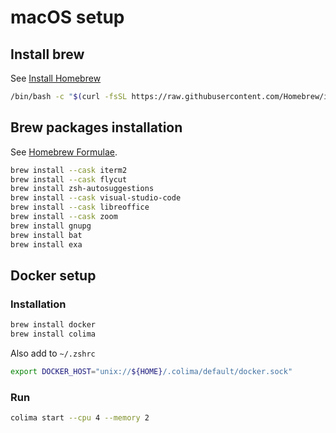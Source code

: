 # macOS setup

## Install brew

See [Install Homebrew](https://brew.sh/)

```bash
/bin/bash -c "$(curl -fsSL https://raw.githubusercontent.com/Homebrew/install/HEAD/install.sh)"
```

## Brew packages installation

See [Homebrew Formulae](https://formulae.brew.sh/).

```bash
brew install --cask iterm2
brew install --cask flycut
brew install zsh-autosuggestions
brew install --cask visual-studio-code
brew install --cask libreoffice
brew install --cask zoom
brew install gnupg
brew install bat
brew install exa
```

## Docker setup

### Installation

```bash
brew install docker
brew install colima
```

Also add to `~/.zshrc`

```bash
export DOCKER_HOST="unix://${HOME}/.colima/default/docker.sock"
```

### Run

```bash
colima start --cpu 4 --memory 2
```
